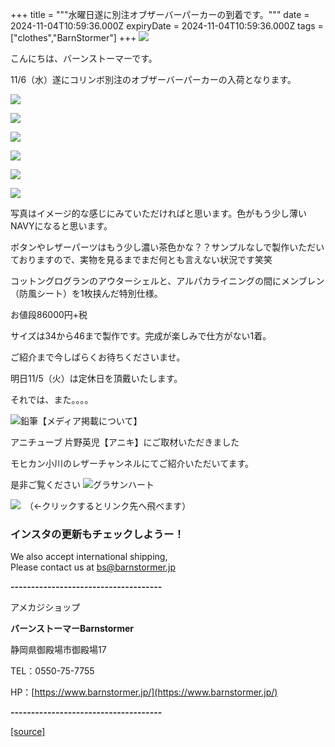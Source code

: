 +++
title = """水曜日遂に別注オブザーバーパーカーの到着です。"""
date = 2024-11-04T10:59:36.000Z
expiryDate = 2024-11-04T10:59:36.000Z
tags = ["clothes","BarnStormer"]
+++
[![](https://stat.ameba.jp/user_images/20231023/16/barnstormer-go/b2/03/p/o0420015015354743273.png)](https://ameblo.jp/barnstormer-go/entry-12825670498.html)

こんにちは、バーンストーマーです。

11/6（水）遂にコリンボ別注のオブザーバーパーカーの入荷となります。

[![](https://stat.ameba.jp/user_images/20241104/20/barnstormer-go/9b/9a/j/o0466070015506159840.jpg)](https://stat.ameba.jp/user_images/20241104/20/barnstormer-go/9b/9a/j/o0466070015506159840.jpg)

[![](https://stat.ameba.jp/user_images/20241104/20/barnstormer-go/28/54/j/o0466070015506159878.jpg)](https://stat.ameba.jp/user_images/20241104/20/barnstormer-go/28/54/j/o0466070015506159878.jpg)

[![](https://stat.ameba.jp/user_images/20241104/20/barnstormer-go/fb/41/j/o0466070015506159857.jpg)](https://stat.ameba.jp/user_images/20241104/20/barnstormer-go/fb/41/j/o0466070015506159857.jpg)

[![](https://stat.ameba.jp/user_images/20241104/20/barnstormer-go/34/6e/j/o0466070015506159883.jpg)](https://stat.ameba.jp/user_images/20241104/20/barnstormer-go/34/6e/j/o0466070015506159883.jpg)

[![](https://stat.ameba.jp/user_images/20241104/20/barnstormer-go/bf/28/j/o0466070015506159863.jpg)](https://stat.ameba.jp/user_images/20241104/20/barnstormer-go/bf/28/j/o0466070015506159863.jpg)

[![](https://stat.ameba.jp/user_images/20241104/20/barnstormer-go/82/06/j/o0466070015506159901.jpg)](https://stat.ameba.jp/user_images/20241104/20/barnstormer-go/82/06/j/o0466070015506159901.jpg)

写真はイメージ的な感じにみていただければと思います。色がもう少し薄いNAVYになると思います。

ボタンやレザーパーツはもう少し濃い茶色かな？？サンプルなしで製作いただいておりますので、実物を見るまでまだ何とも言えない状況です笑笑

コットングログランのアウターシェルと、アルパカライニングの間にメンブレン（防風シート）を1枚挟んだ特別仕様。

お値段86000円+税

サイズは34から46まで製作です。完成が楽しみで仕方がない1着。

ご紹介まで今しばらくお待ちくださいませ。

明日11/5（火）は定休日を頂戴いたします。

それでは、また。。。。

![鉛筆](https://stat100.ameba.jp/blog/ucs/img/char/char3/519.png)【メディア掲載について】

アニチューブ 片野英児【アニキ】にご取材いただきました

モヒカン小川のレザーチャンネルにてご紹介いただいてます。

是非ご覧ください ![グラサンハート](https://stat100.ameba.jp/blog/ucs/img/char/char3/148.png)

[![](https://stat.ameba.jp/user_images/20230412/16/barnstormer-go/6a/23/p/o0108010815269242493.png)](https://www.instagram.com/barnstormer_daily/)　（←クリックするとリンク先へ飛べます）

### インスタの更新もチェックしようー！

We also accept international shipping,  
Please contact us at bs@barnstormer.jp

**\-------------------------------------**

アメカジショップ

**バーンストーマーBarnstormer**

静岡県御殿場市御殿場17

TEL：0550-75-7755

HP：[https://www.barnstormer.jp/](https://www.barnstormer.jp/)

**\-------------------------------------**

[[source]](https://ameblo.jp/barnstormer-go/entry-12873818893.html)
